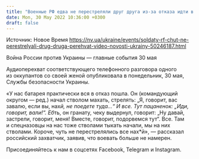 ```yaml
---
title: "Военные РФ едва не перестреляли друг друга из-за отказа идти в наступление — перехват"
date: Mon, 30 May 2022 10:36:00 +0300
draft: false
---
```

Источник: Новое Время https://nv.ua/ukraine/events/soldaty-rf-chut-ne-perestrelyali-drug-druga-perehvat-video-novosti-ukrainy-50246187.html


Война России против Украины — главные события 30 мая

Аудиоперехват соответствующего телефонного разговора одного из оккупантов со своей женой опубликовала в понедельник, 30 мая, Службы безопасности Украины.

«У нас батарея практически вся в отказ пошла. Он (командующий округом — ред.) начал стволом махать, стрелять: „Я, говорит, вас завалю, если вы, нах*й, не поедете туда…“ И все. Тут пацаненок: „Иди, говорит, вали!“. Еб*ть, он гранату, чеку выдернул, говорит: „Ну давай, застрели, говорит, меня! Вместе, говорит, подорвемся тут“. Все. Там и спецназовцы на нас тоже стволами тыкать начали, мы на них стволами. Короче, чуть не перестрелялись все нах*й», — рассказал российский захватчик, заявив, что воевать больше не намерен.

Присоединяйтесь к нам в соцсетях Facebook, Telegram и Instagram.
